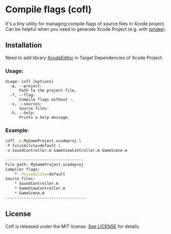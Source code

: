 # Compile flags (cofl)
It's a tiny utility for managing compile flags of source files in Xcode project. Can be helpful when you need to generate Xcode Project (e.g. with [qmake](http://doc.qt.io/qt-5/qmake-manual.html)).

## Installation
Need to add library [XcodeEditor](https://github.com/appsquickly/XcodeEditor) in Target Dependencies of Xcode Project.

### Usage:
```
Usage: cofl [options]
  -p, --project:
      Path to the project file.
  -f, --flag:
      Compile flags without -.
  -s, --sources:
      Source files.
  -h, --help:
      Prints a help message.
```

### Example:
```bash
cofl -p MyGameProject.xcodeproj \
-f fvisibility=default \
-s SoundController.m GameViewController.m GameScene.m

----------------------------------
File path: MyGameProject.xcodeproj
Compiler flags:
	* -fvisibility=default
Source files:
	* SoundController.m
	* GameViewController.m
	* GameScene.m
-----------------------------------
```

## License
Cofl is released under the MIT license. [See LICENSE](https://github.com/artFintch/Cofl/blob/master/LICENSE) for details.
